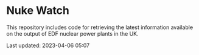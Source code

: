 # Nuke Watch

This repository includes code for retrieving the latest information available on the output of EDF nuclear power plants in the UK.

Last updated: 2023-04-06 05:07